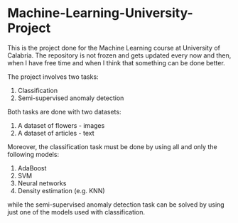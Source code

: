 # Machine-Learning-University-Project
This is the project done for the Machine Learning course at University of Calabria. 
The repository is not frozen and gets updated every now and then, when I have free time
and when I think that something can be done better.

The project involves two tasks:
1. Classification
2. Semi-supervised anomaly detection

Both tasks are done with two datasets:
1. A dataset of flowers - images
2. A dataset of articles - text

Moreover, the classification task must be done by using all and only the following models:
1. AdaBoost
2. SVM
3. Neural networks
4. Density estimation (e.g. KNN)

while the semi-supervised anomaly detection task can be solved by using just one of the models
used with classification.
